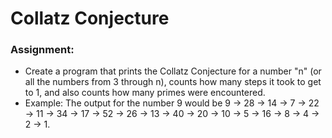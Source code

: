 # Collatz Conjecture

### Assignment:
* Create a program that prints the Collatz Conjecture for a number "n" (or all the numbers from 3 through n), counts how many steps it took to get to 1, and also counts how many primes were encountered.
* Example: The output for the number 9 would be 9 -> 28 -> 14 -> 7 -> 22 -> 11 -> 34 -> 17 -> 52 -> 26 -> 13 -> 40 -> 20 -> 10 -> 5 -> 16 -> 8 -> 4 -> 2 -> 1.